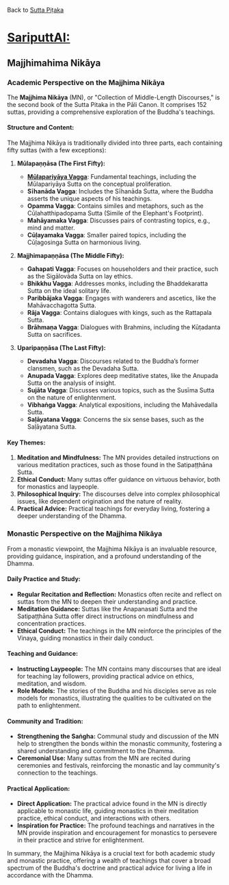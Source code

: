Back to [Sutta Piṭaka](/SuttaPiṭaka/SuttaPiṭaka.md)

# [SariputtAI:](https://chatgpt.com/g/g-p25UYT2UR-sariputtai)

## Majjhimahima Nikāya

### Academic Perspective on the Majjhima Nikāya

The **Majjhima Nikāya** (MN), or "Collection of Middle-Length Discourses," is the second book of the Sutta Pitaka in the Pāli Canon. It comprises 152 suttas, providing a comprehensive exploration of the Buddha's teachings. 

#### Structure and Content:

The Majjhima Nikāya is traditionally divided into three parts, each containing fifty suttas (with a few exceptions):

1. **Mūlapaṇṇāsa (The First Fifty):**
   - **[Mūlapariyāya Vagga](./MūlapariyāyaVagga/MūlapariyāyaVagga.md)**: Fundamental teachings, including the Mūlapariyāya Sutta on the conceptual proliferation.
   - **Sīhanāda Vagga**: Includes the Sīhanāda Sutta, where the Buddha asserts the unique aspects of his teachings.
   - **Opamma Vagga**: Contains similes and metaphors, such as the Cūḷahatthipadopama Sutta (Simile of the Elephant's Footprint).
   - **Mahāyamaka Vagga**: Discusses pairs of contrasting topics, e.g., mind and matter.
   - **Cūḷayamaka Vagga**: Smaller paired topics, including the Cūḷagosinga Sutta on harmonious living.

2. **Majjhimapaṇṇāsa (The Middle Fifty):**
   - **Gahapati Vagga**: Focuses on householders and their practice, such as the Sigālovāda Sutta on lay ethics.
   - **Bhikkhu Vagga**: Addresses monks, including the Bhaddekaratta Sutta on the ideal solitary life.
   - **Paribbājaka Vagga**: Engages with wanderers and ascetics, like the Mahāvacchagotta Sutta.
   - **Rāja Vagga**: Contains dialogues with kings, such as the Rattapala Sutta.
   - **Brāhmaṇa Vagga**: Dialogues with Brahmins, including the Kūṭadanta Sutta on sacrifices.

3. **Uparipaṇṇāsa (The Last Fifty):**
   - **Devadaha Vagga**: Discourses related to the Buddha’s former clansmen, such as the Devadaha Sutta.
   - **Anupada Vagga**: Explores deep meditative states, like the Anupada Sutta on the analysis of insight.
   - **Sujāta Vagga**: Discusses various topics, such as the Susīma Sutta on the nature of enlightenment.
   - **Vibhaṅga Vagga**: Analytical expositions, including the Mahāvedalla Sutta.
   - **Saḷāyatana Vagga**: Concerns the six sense bases, such as the Saḷāyatana Sutta.

#### Key Themes:

1. **Meditation and Mindfulness:** The MN provides detailed instructions on various meditation practices, such as those found in the Satipaṭṭhāna Sutta.
2. **Ethical Conduct:** Many suttas offer guidance on virtuous behavior, both for monastics and laypeople.
3. **Philosophical Inquiry:** The discourses delve into complex philosophical issues, like dependent origination and the nature of reality.
4. **Practical Advice:** Practical teachings for everyday living, fostering a deeper understanding of the Dhamma.

### Monastic Perspective on the Majjhima Nikāya

From a monastic viewpoint, the Majjhima Nikāya is an invaluable resource, providing guidance, inspiration, and a profound understanding of the Dhamma.

#### Daily Practice and Study:

- **Regular Recitation and Reflection:** Monastics often recite and reflect on suttas from the MN to deepen their understanding and practice.
- **Meditation Guidance:** Suttas like the Anapanasati Sutta and the Satipaṭṭhāna Sutta offer direct instructions on mindfulness and concentration practices.
- **Ethical Conduct:** The teachings in the MN reinforce the principles of the Vinaya, guiding monastics in their daily conduct.

#### Teaching and Guidance:

- **Instructing Laypeople:** The MN contains many discourses that are ideal for teaching lay followers, providing practical advice on ethics, meditation, and wisdom.
- **Role Models:** The stories of the Buddha and his disciples serve as role models for monastics, illustrating the qualities to be cultivated on the path to enlightenment.

#### Community and Tradition:

- **Strengthening the Saṅgha:** Communal study and discussion of the MN help to strengthen the bonds within the monastic community, fostering a shared understanding and commitment to the Dhamma.
- **Ceremonial Use:** Many suttas from the MN are recited during ceremonies and festivals, reinforcing the monastic and lay community's connection to the teachings.

#### Practical Application:

- **Direct Application:** The practical advice found in the MN is directly applicable to monastic life, guiding monastics in their meditation practice, ethical conduct, and interactions with others.
- **Inspiration for Practice:** The profound teachings and narratives in the MN provide inspiration and encouragement for monastics to persevere in their practice and strive for enlightenment.

In summary, the Majjhima Nikāya is a crucial text for both academic study and monastic practice, offering a wealth of teachings that cover a broad spectrum of the Buddha's doctrine and practical advice for living a life in accordance with the Dhamma.

